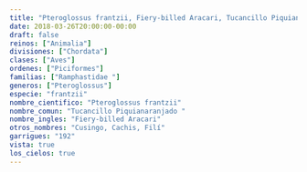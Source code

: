 ```yaml
---
title: "Pteroglossus frantzii, Fiery-billed Aracari, Tucancillo Piquianaranjado "
date: 2018-03-26T20:00:00-00:00
draft: false
reinos: ["Animalia"]
divisiones: ["Chordata"]
clases: ["Aves"]
ordenes: ["Piciformes"]
familias: ["Ramphastidae "]
generos: ["Pteroglossus"]
especie: "frantzii"
nombre_cientifico: "Pteroglossus frantzii"
nombre_comun: "Tucancillo Piquianaranjado "
nombre_ingles: "Fiery-billed Aracari"
otros_nombres: "Cusingo, Cachis, Filí"
garrigues: "192"
vista: true
los_cielos: true
---
```

